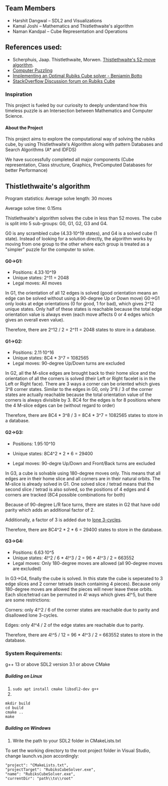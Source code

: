 ## Team Members
- Harshit Dangwal – SDL2 and Visualizations
- Kamal Joshi – Mathematics and Thistlethwaite's algorithm
- Naman Kandpal – Cube Representation and Operations

## References used:
- Scherphuis, Jaap. Thistlethwaite, Morwen. [Thistlethwaite's 52-move algorithm](https://www.jaapsch.net/puzzles/thistle.htm).
- [Computer Puzzling](https://www.jaapsch.net/puzzles/compcube.htm#thisal)
- [Implementing an Optimal Rubiks Cube solver - Benjamin Botto](https://medium.com/@benjamin.botto/implementing-an-optimal-rubiks-cube-solver-using-korf-s-algorithm-bf750b332cf9)
- [StackOverflow Discussion forum on Rubiks Cube](https://stackoverflow.com/questions/500221/how-would-you-represent-a-rubiks-cube-in-code)

### Inspiration

This project is fueled by our curiosity to deeply understand how this timeless puzzle is an Intersection between Mathematics and Computer Science.

#### About the Project
This project aims to explore the computational way of solving the rubiks cube, by using Thistlethwaite's Algorithm along with pattern Databases and Search Algorithms (A* and IDFDS)

We have successfully completed all major components (Cube representation, Class structure, Graphics, PreComputed Databases for better Performance)


## Thistlethwaite's algorithm
Program statistics:
Average solve length: 30 moves

Average solve time: 0.15ms

Thistlethwaite's algorithm solves the cube in less than 52 moves. The cube is split into 5 sub-groups: G0, G1, G2, G3 and G4.

G0 is any scrambled cube (4.33·10^19 states), and G4 is a solved cube (1 state). Instead of looking for a solution directly, the algorithm works by moving from one group to the other where each group is treated as a "simpler" puzzle for the computer to solve.
#### G0->G1:
- Positions: 4.33·10^19
- Unique states: 2^11 = 2048
- Legal moves: All moves

In G1, the orientation of all 12 edges is solved (good orientation means an edge can be solved without using a 90-degree Up or Down move)
G0->G1 only looks at edge orientations (0 for good, 1 for bad), which gives 2^12 unique states. Only half of these states is reachable because
the total edge orientation value is always even (each move affects 0 or 4 edges which gives an overall even value).

Therefore, there are  2^12 / 2 = 2^11 = 2048 states to store in a database.
#### G1->G2:
- Positions: 2.11·10^16
- Unique states: 8C4 * 3^7 = 1082565
- Legal moves: 90-degree Up/Down turns are excluded

In G2, all the M-slice edges are brought back to their home slice and the orientation of all the corners is solved (their Left or Right facelet is in the Left or Right face). There are 3 ways a corner can be oriented which gives 3^8 corner states. Similar to the edges in G0, only 3^8 / 3 of the corner states are actually reachable because the total orientation value of the corners is always divisible by 3. 8C4 for the edges is for 8 positions where the 4 M-slice edges can be (without regard to order)

Therefore, there are 8C4 * 3^8 / 3 = 8C4 * 3^7 = 1082565 states to store in a database.
#### G2->G3:
- Positions: 1.95·10^10

- Unique states: 8C4^2 * 2 * 6 = 29400
- Legal moves: 90-degre Up/Down and Front/Back turns are excluded

In G3, a cube is solvable using 180-degree moves only. This means that all edges are in their home slice and all corners are in their natural orbits. The M-slice is already solved in G1.
One solved slice / tetrad means that the second slice / tetrad is also solved, so the positions
of 4 edges and 4 corners are tracked (8C4 possible combinations for both)

Because of 90-degree L/R face turns, there are states in G2 that have odd parity which adds an
additional factor of 2.

Additionally, a factor of 3 is added due to [lone 3-cycles](https://puzzling.stackexchange.com/questions/5402/what-is-the-meaning-of-a-tetrad-twist-in-thistlethwaites-algorithm).

Therefore, there are 8C4^2 * 2 * 6 = 29400 states to store in the database.
#### G3->G4:
- Positions: 6.63·10^5
- Unique states: 4!^2 / 6 * 4!^3 / 2 = 96 * 4!^3 / 2 = 663552
- Legal moves: Only 180-degree moves are allowed (all 90-degree moves are excluded)

In G3->G4, finally the cube is solved. In this state the cube is seperated to 3 edge slices and 2 corner tetrads (each containing 4 pieces). Because only 180-degree moves are allowed the
pieces will never leave these orbits. Each slice/tetrad can be permuted in 4! ways which gives 4!^5, but there are some restrictions:

Corners: only 4!^2 / 6 of the corner states are reachable due to parity and disallowed lone 3-cycles.

Edges: only 4!^4 / 2 of the edge states are reachable due to parity.

Therefore, there are 4!^5 / 12 = 96 * 4!^3 / 2 = 663552 states to store in the database.



### System Requirements:
g++ 13 or above
SDL2 version 3.1 or above
CMake

##### Building on Linux
1. `sudo apt install cmake libsdl2-dev g++`
2.
```
mkdir build
cd build
cmake ..
make
```

##### Building on Windows
1. Write the path to your SDL2 folder in CMakeLists.txt

To set the working directory to the root project folder in Visual Studio, change launch.vs.json accordingly:
```
"project": "CMakeLists.txt",
"projectTarget": "RubiksCubeSolver.exe",
"name": "RubiksCubeSolver.exe",
"currentDir": "path\\to\\root"
```

